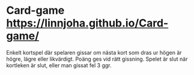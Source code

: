 # Card-game  https://linnjoha.github.io/Card-game/
 Enkelt kortspel där spelaren gissar om nästa kort som dras ur högen är högre, lägre eller likvärdigt. 
 Poäng ges vid rätt gissning. Spelet är slut när kortleken är slut, eller man gissat fel 3 ggr.


